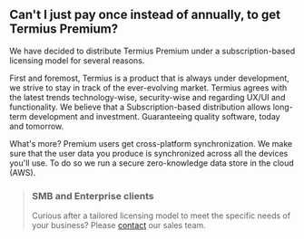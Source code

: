 ## Can't I just pay once instead of annually, to get Termius Premium?

We have decided to distribute Termius Premium under a subscription-based licensing model for several reasons. 

First and foremost, Termius is a product that is always under development, we strive to stay in track of the ever-evolving market. Termius agrees with the latest trends technology-wise, security-wise and regarding UX/UI and functionality. We believe that a Subscription-based distribution allows long-term development and investment. Guaranteeing quality software, today and tomorrow.

What's more? Premium users get cross-platform synchronization. We make sure that the user data you produce is synchronized across all the devices you'll use. To do so we run a secure zero-knowledge data store in the cloud (AWS).

> ### SMB and Enterprise clients
> Curious after a tailored licensing model to meet the specific needs of your business? Please [contact](mailto:sales@termius.com) our sales team. 
